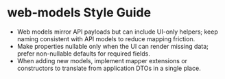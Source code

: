 # web-models Style Guide

- Web models mirror API payloads but can include UI-only helpers; keep naming consistent with API models to reduce mapping friction.
- Make properties nullable only when the UI can render missing data; prefer non-nullable defaults for required fields.
- When adding new models, implement mapper extensions or constructors to translate from application DTOs in a single place.
